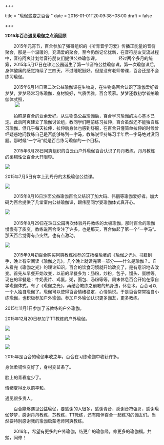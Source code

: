 
+++

title = "瑜伽蜕变之百合 "
date = 2016-01-01T20:09:38+08:00
draft = false

+++


**2015年百合遇见瑜伽之点滴回顾**

　　2015年元宵节，百合参加了强哥组织的《听青音学习爱》传播正能量的音符聚会，那是一个温暖的，充满爱的聚会，至今仍然记忆犹新，在音符朋友交流过程中，音符阿爽计划给音符朋友们提供公益瑜伽课。
　　
　　经过两个多月的统筹，2015年5月17日在珠江公园诞生了第一节音符公益瑜伽课。第一次瑜伽课后，身体酸痛的感觉持续了三四天，不过睡眠挺好。但是没有老师带课，百合还是不会练习瑜伽。

　　2015年6月14日第二次公益瑜伽课在生物岛，在生物岛百合认识了瑜伽爱好者梦梦，梦梦经常习练瑜伽，身材姣好，气质优雅，百合羡慕。梦梦还教初学者拍瑜伽体式照，  
　　
![](https://oss.metamind.eu.org/54e1dcb0a6535a8c0eb40.jpg.jpeg)

　　拍照是百合的业余爱好。从生物岛公益瑜伽后，百合学习瑜伽的决心基本已定。此后阿爽建立了瑜伽讨论组，教同学们睡前练习拉伸，百合虽然还不能独自练习瑜伽，但几乎每天拉伸，拉伸后身体也感到舒服，在百合只懂简单拉伸的时候曾经疑惑地问教练自己是否能够练到一字马，教练说坚持练习半年后一字马绝对没问题。那时候“一字马”就是百合练习瑜伽的一个目标。

　　2015年6月28日阿爽组织的白云山户外瑜伽百合认识了丹丹教练，丹丹教练的柔韧性让百合大开眼界。 

 ![](https://oss.metamind.eu.org/b102190122120d5c03b9d.jpg.jpeg)


  2015年7月5日有幸上到丹丹的太极瑜伽公益课。                

![](https://oss.metamind.eu.org/c0dfe4070a92ccf0737c5.jpg.jpeg)


　　2015年8月16日沙面公益瑜伽百合又结识了加大码、伟丽等瑜伽爱好者。加大码为百合提供了几堂室内公益瑜伽课，跟伟丽同学耍瑜伽体式真开心。


![](https://oss.metamind.eu.org/74d83b818dc68ec3c5613.jpg.jpeg)
　　

　　2015年8月29日在珠江公园再次体验丹丹教练的太极瑜伽，那时百合的瑜伽慢慢有了质变，教练说百合专注了许多。也是那天，百合做起了第一个“一字马”。那天百合觉得有点突然，也有点激动。

![](https://oss.metamind.eu.org/0a40b6fd9e71cd85be9f9.jpg.jpeg)


　　2015年9月初百合购买阿爽教练推荐的艾扬格瑜著的《瑜伽之光》。书籍到手，晚上有空阅读《瑜伽之光》。几个晚上就读完第一部分——什么是瑜伽？。自从看完《瑜伽之光》的理论知识，百合的饮食习惯就开始改变了，是有意识地去改变。首先从早餐开始改变，以前的早餐多为：肠粉，炒粉，包子，馒头、蛋糕等。现在的早餐是：牛奶麦片、鸡蛋，粥，面包、汤粉等等。周末休息百合开始在家自学瑜伽体式。有了《瑜伽之光》，再结合教练之前教的热身法，休息术。百合可以一个人独自瑜伽了。瑜伽可以使得百合情绪稳定，心情愉悦。于是百合常常独自小练瑜伽，也积极参加户外瑜伽。参加户外瑜伽认识更多伽友，更多教练。



2015年11月1日参加了苏教练的户外瑜伽。



2015年12月20日参加了TT教练的户外瑜伽。


![](https://oss.metamind.eu.org/a8654234d1500d312b9d9.jpg.jpeg)


![](https://oss.metamind.eu.org/e330e7fe40d6b16acaa46.jpg.jpeg)


![](https://oss.metamind.eu.org/3e19c2b487835ebf9794d.jpg.jpeg)


2015年是百合的瑜伽丰收之年，百合在习练瑜伽中收获许多。



身体柔韧性变好了，身材变苗条了。

脸上的青春痘少了。

情绪变得比以前平和。

遇见很多贵人。



　　百合能够遇见公益瑜伽，要感谢的人很多，感谢青音，感谢音符强哥，感谢瑜伽梦梦，感谢丹丹教练，苏教练，TT教练，还有陪伴百合一起练习的伽友们。当然要特别感谢我的瑜伽启蒙老师阿爽教练。


　　2016年，希望有更多的户外瑜伽，结更广的瑜伽缘，修更多的瑜伽福。共勉，同修！





